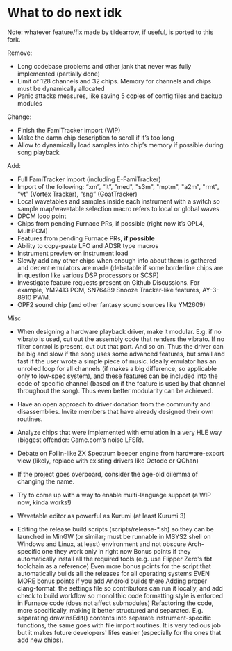 # What to do next idk

Note: whatever feature/fix made by tildearrow, if useful, is ported to this fork.

Remove:
- Long codebase problems and other jank that never was fully implemented (partially done)
- Limit of 128 channels and 32 chips. Memory for channels and chips must be dynamically allocated
- Panic attacks measures, like saving 5 copies of config files and backup modules

Change:
- Finish the FamiTracker import (WIP)
- Make the damn chip description to scroll if it’s too long
- Allow to dynamically load samples into chip’s memory if possible during song playback

Add:
- Full FamiTracker import (including E-FamiTracker)
- Import of the following: “xm”, “it”, "med", "s3m", "mptm", "a2m", "rmt", “vt” (Vortex Tracker), “sng” (GoatTracker)
- Local wavetables and samples inside each instrument with a switch so sample map/wavetable selection macro refers to local or global waves
- DPCM loop point
- Chips from pending Furnace PRs, if possible (right now it’s OPL4, MultiPCM)
- Features from pending Furnace PRs, **if possible**
- Ability to copy-paste LFO and ADSR type macros
- Instrument preview on instrument load
- Slowly add any other chips when enough info about them is gathered and decent emulators are made (debatable if some borderline chips are in question like various DSP processors or SCSP)
- Investigate feature requests present on Github Discussions. For example, YM2413 PCM, SN76489 Snooze Tracker-like features, AY-3-8910 PWM.
- OPF2 sound chip (and other fantasy sound sources like YM2609)

Misc
- When designing a hardware playback driver, make it modular. E.g. if no vibrato is used, cut out the assembly code that renders the vibrato. If no filter control is present, cut out that part. And so on. Thus the driver can be big and slow if the song uses some advanced features, but small and fast if the user wrote a simple piece of music. Ideally emulator has an unrolled loop for all channels (if makes a big difference, so applicable only to low-spec system), and these features can be included into the code of specific channel (based on if the feature is used by that channel throughout the song). Thus even better modularity can be achieved.
- Have an open approach to driver donation from the community and disassemblies. Invite members that have already designed their own routines.
- Analyze chips that were implemented with emulation in a very HLE way (biggest offender: Game.com’s noise LFSR).
- Debate on Follin-like ZX Spectrum beeper engine from hardware-export view (likely, replace with existing drivers like Octode or QChan)
- If the project goes overboard, consider the age-old dilemma of changing the name.
- Try to come up with a way to enable multi-language support (a WIP now, kinda works!)
- Wavetable editor as powerful as Kurumi (at least Kurumi 3)

- Editing the release build scripts (scripts/release-*.sh) so they can be launched in MinGW (or similar; must be runnable in MSYS2 shell on Windows and Linux, at least) environment and not obscure Arch-specific one they work only in right now
Bonus points if they automatically install all the required tools (e.g. use Flipper Zero's fbt toolchain as a reference)
Even more bonus points for the script that automatically builds all the releases for all operating systems
EVEN MORE bonus points if you add Android builds there
Adding proper clang-format: the settings file so contributors can run it locally, and add check to build workflow so monolithic code formatting style is enforced in Furnace code (does not affect submodules)
Refactoring the code, more specifically, making it better structured and separated. E.g. separating drawInsEdit() contents into separate instrument-specific functions, the same goes with file import routines. It is very tedious job but it makes future developers' lifes easier (especially for the ones that add new chips).
